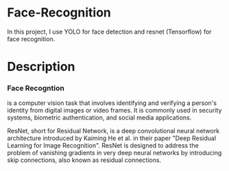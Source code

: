 # Face-Recognition 
In this project, I use YOLO for face detection and resnet (Tensorflow) for face recognition.

# Description

<h3>Face Recogntion</h3> is a computer vision task that involves identifying and verifying a person's identity from digital images or video frames. It is commonly used in security systems, biometric authentication, and social media applications.

ResNet, short for Residual Network, is a deep convolutional neural network architecture introduced by Kaiming He et al. in their paper "Deep Residual Learning for Image Recognition". ResNet is designed to address the problem of vanishing gradients in very deep neural networks by introducing skip connections, also known as residual connections.

